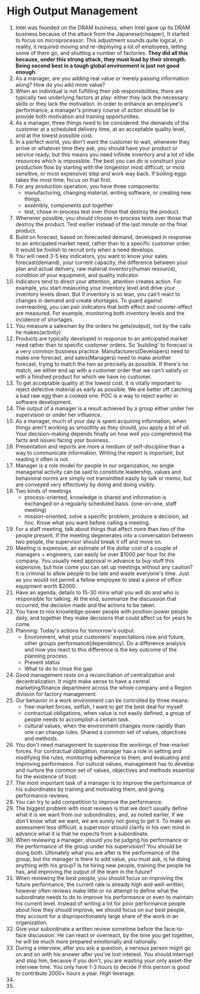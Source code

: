 # High Output Management

1. Intel was founded on the DRAM business, when Intel gave up its DRAM business because of the attack from the Japanese(cheaper), It started to focus on microprocessor. This adjustment sounds quite logical, in reality, it required moving and re-deploying a lot of employees, letting some of them go, and shutting a number of factories. **They did all this because, under this strong attack, they must lead by their strength. Being second best in a tough global environment is just not good enough.**
2. As a manager, are you adding real value or merely passing information along? How do you add more value?
3. When an individual is not fulfilling their job responsibilities, there are typically two underlying factors at play: either they lack the necessary skills or they lack the motivation. In order to enhance an employee's performance, a manager's primary course of action should be to provide both motivation and training opportunities.
4. As a manager, three things need to be considered: the demands of the customer at a scheduled delivery time, at an acceptable quality level, and at the lowest possible cost.
5. In a perfect world, you don't want the customer to wait, whenever they arrive or whatever time they ask, you should have your product or service ready, but this means you need infinite inventory and a lot of idle resources which is impossible. The best you can do is construct your production flow by starting with the longest(or most difficult, or most sensitive, or most expensive) step and work way back. If boiling eggs takes the most time, focus on that first.
6. For any production operation, you have three components:
     - manufacturing, changing material, writing software, or creating new things.
     - assembly, components put together
     - test, chose in-process test over those that destroy the product. 
7. Whenever possible, you should choose in-process tests over those that destroy the product. Test earlier instead of the last minute on the final product.
8. Build on forecast, based on forecasted demand, developed in response to an anticipated market need, rather than to a specific customer order. It would be foolish to recruit only when a need develops.
9. You will need 3-5 key indicators, you want to know your sales forecast(demand), your current capacity, the difference between your plan and actual delivery, raw material inventory(human resource), condition of your equipment, and quality indicator.
10. Indicators tend to direct your attention, attention creates action. For example, you start measuring your inventory level and drive your inventory levels down. But if inventory is so lean, you can't react to changes in demand and create shortages. To guard against overreacting, you can pair indicators that both effect and counter-effect are measured. For example, monitoring both inventory levels and the incidence of shortages.
11. You measure a salesman by the orders he gets(output), not by the calls he makes(activity)
12. Products are typically developed in response to an anticipated market need rather than to specific customer orders. So 'building' to forecast is a very common business practice. Manufacturers(Developers) need to make one forecast, and sales(Managers) need to make another forecast, trying to match the two as precisely as possible. If there's no match, we either end up with a customer order that we can't satisfy or with a finished product for which we have no customer.
13. To get acceptable quality at the lowest cost, it is vitally important to reject defective material as early as possible. We are better off catching a bad raw egg than a cooked one. POC is a way to reject earlier in software development.
14. The output of a manager is a result achieved by a group either under her supervision or under her influence.
15. As a manager, much of your day is spent acquiring information, when things aren't working as smoothly as they should, you apply a bit of oil. Your decision-making depends finally on how well you comprehend the facts and issues facing your business.
16. Presentation and reports are more a medium of self-discipline than a way to communicate information. Writing the report is important, but reading it often is not.
17. Manager is a role model for people in our organization, no single managerial activity can be said to constitute leadership, values and behavioral norms are simply not transmitted easily by talk or memo, but are conveyed very effectively by doing and doing visibly.
18. Two kinds of meetings
     - process-oriented, knowledge is shared and information is exchanged on a regularly scheduled basis. (one-on-one, staff meeting)
     - mission-oriented, solve a specific problem, produce a decision, ad hoc. Know what you want before calling a meeting.
19. For a staff meeting, talk about things that affect more than two of the people present. If the meeting degenerates into a conversation between two people, the supervisor should break it off and move on.
20. Meeting is expensive, an estimate of the dollar cost of a couple of managers + engineers, can easily be over $1000 per hour for the company. You usually need approval in advance to buy stuff this expensive, but how come you can set up meetings without any caution? It is criminal to allow people to be late and waste everyone's time. Just as you would not permit a fellow employee to steal a piece of office equipment worth $2000. 
21. Have an agenda, details to 15-30 mins what you will do and who is responsible for talking. At the end, summarize the discussion that occurred, the decision made and the actions to be taken.
22. You have to mix knowledge-power people with position-power people daily, and together they make decisions that could affect us for years to come.
23. Planning: Today's actions for tomorrow's output.
     - Environment, what your customers' expectations now and future, other groups performance(dependency). Do a difference analysis and how you react to this difference is the key outcome of the planning process.
     - Present status
     - What to do to close the gap
24. Good management rests on a reconciliation of centralization and decentralization. It might make sense to have a central marketing/finance department across the whole company and a Region division for factory management.
25. Our behavior in a work environment can be controlled by three means:
     - free-market forces, selfish, I want to get the best deal for myself
     - contractual obligations, when value is not easily defined, a group of people needs to accomplish a certain task.
     - cultural values, when the environment changes more rapidly than one can change rules. Shared a common set of values, objectives and methods.
26. You don't need management to supervise the workings of free-market forces. For contractual obligation, manager has a role in setting and modifying the rules, monitoring adherence to them, and evaluating and improving performance. For cultural values, management has to develop and nurture the common set of values, objectives and methods essential for the existence of trust.
27. The most important task of a manager is to improve the performance of his subordinates by training and motivating them, and giving performance reviews.
28. You can try to add competition to improve the performance.
29. The biggest problem with most reviews is that we don't usually define what it is we want from our subordinates, and, as noted earlier, if we don't know what we want, we are surely not going to get it. To make an assessment less difficult, a supervisor should clarify in his own mind in advance what it is that he expects from a subordinate.
30. When reviewing a manager, should you be judging his performance or the performance of the group under his supervision? You should be doing both. Ultimately what you are after is the performance of the group, but the manager is there to add value, you must ask, is he doing anything with his group? Is he hiring new people, training the people he has, and improving the output of the team in the future?
31. When reviewing the best people, you should focus on improving the future performance, the current rate is already high and well-written, however often reviews make little or no attempt to define what the subordinate needs to do to improve his performance or even to maintain his current level. Instead of writing a lot for poor performance people about how they should improve, we should focus on our best people, they account for a disproportionately large share of the work in an organization.
32. Give your subordinate a written review sometime before the face-to-face discussion. He can react or overreact, by the time you get together, he will be much more prepared emotionally and rationally.
33. During a interview, after you ask a question, a nervous person might go on and on with his answer after you've lost interest. You should interrupt and stop him, because if you don't, you are wasting your only asset-the interview time. You only have 1-3 hours to decide if this person is good to contribute 2000+ hours a year. High leverage.
34. 
35. 
